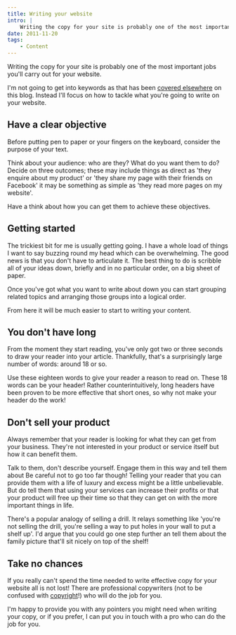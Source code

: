 ```yaml
---
title: Writing your website
intro: |
    Writing the copy for your site is probably one of the most important jobs you'll carry out for your website.
date: 2011-11-20
tags:
    - Content
---
```


Writing the copy for your site is probably one of the most important jobs you'll carry out for your website.

I'm not going to get into keywords as that has been [covered elsewhere](/resources/keywords) on this blog. Instead I'll focus on how to tackle what you're going to write on your website.


## Have a clear objective

Before putting pen to paper or your fingers on the keyboard, consider the purpose of your text.

Think about your audience: who are they? What do you want them to do? Decide on three outcomes; these may include things as direct as 'they enquire about my product' or 'they share my page with their friends on Facebook' it may be something as simple as 'they read more pages on my website'.

Have a think about how you can get them to achieve these objectives.


## Getting started

The trickiest bit for me is usually getting going. I have a whole load of things I want to say buzzing round my head which can be overwhelming. The good news is that you don't have to articulate it. The best thing to do is scribble all of your ideas down, briefly and in no particular order, on a big sheet of paper.

Once you've got what you want to write about down you can start grouping related topics and arranging those groups into a logical order.

From here it will be much easier to start to writing your content.


## You don't have long

From the moment they start reading, you've only got two or three seconds to draw your reader into your article. Thankfully, that's a surprisingly large number of words: around 18 or so.

Use these eighteen words to give your reader a reason to read on.
These 18 words can be your header! Rather counterintuitively, long headers have been proven to be more effective that short ones, so why not make your header do the work!


## Don't sell your product

Always remember that your reader is looking for what they can get from your business. They're not interested in your product or service itself but how it can benefit them.

Talk to them, don't describe yourself. Engage them in this way and tell them about
Be careful not to go too far though! Telling your reader that you can provide them with a life of luxury and excess might be a little unbelievable. But do tell them that using your services can increase their profits or that your product will free up their time so that they can get on with the more important things in life.

There's a popular analogy of selling a drill. It relays something like 'you're not selling the drill, you're selling a way to put holes in your wall to put a shelf up'. I'd argue that you could go one step further an tell them about the family picture that'll sit nicely on top of the shelf!


## Take no chances

If you really can't spend the time needed to write effective copy for your website all is not lost! There are professional copywriters (not to be confused with [copyright](https://en.wikipedia.org/wiki/Copyright)!) who will do the job for you.

I'm happy to provide you with any pointers you might need when writing your copy, or if you prefer, I can put you in touch with a pro who can do the job for you.
